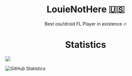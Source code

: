 <h1 align="center">LouieNotHere 🇺🇸</h1>
<p align="center">Best osu!droid FL Player in existence 🔥

<h1 align="center">Statistics</h1>
<img src="https://profile-counter.glitch.me/PayToUse/count.svg" align="center">

![GitHub Statistics](https://github-readme-stats.vercel.app/api?username=PayToUse&theme=aura_dark&show_icons=true)